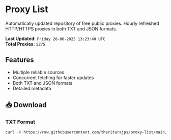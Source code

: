 # Proxy List

Automatically updated repository of free public proxies. Hourly refreshed HTTP/HTTPS proxies in both TXT and JSON formats.

**Last Updated:** `Friday 20-06-2025 13:23:40 UTC`  
**Total Proxies:** `5275`

## Features
- Multiple reliable sources
- Concurrent fetching for faster updates
- Both TXT and JSON formats
- Detailed metadata

## 📥 Download

### TXT Format
```bash
curl -O https://raw.githubusercontent.com/theriturajps/proxy-list/main/proxies.txt